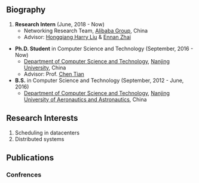 ## Biography
1. **Research Intern** (June, 2018 - Now)  
   * Networking Research Team, [Alibaba Group](https://www.alibabagroup.com/en/global/home), China  
   * Advisor: [Hongqiang Harry Liu](http://www.hongqiangliu.com/) & [Ennan Zhai](https://ennanzhai.github.io/)  
- **Ph.D. Student** in Computer Science and Technology (September, 2016 - Now)  
   * [Department of Computer Science and Technology](http://cs.nju.edu.cn/), [Nanjing University](https://www.nju.edu.cn/), China  
   * Advisor: Prof. [Chen Tian](https://cs.nju.edu.cn/tianchen/)  
- **B.S.** in Computer Science and Technology (September, 2012 - June, 2016)  
   * [Department of Computer Science and Technology](http://cs.nuaa.edu.cn/), [Nanjing University of Aeronautics and Astronautics](http://www.nuaa.edu.cn/), China

## Research Interests
  1. Scheduling in datacenters
  2. Distributed systems

## Publications
  ### Confrences
    
  
